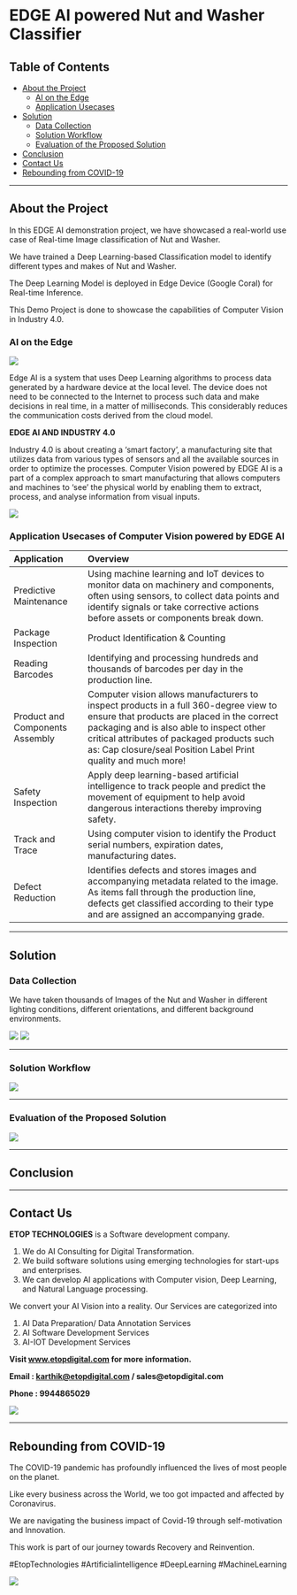# EDGE AI powered Nut and Washer Classifier

## Table of Contents ##

* [About the Project](https://github.com/Karthikkannan-AI/EDGE-AI-powered-Nut-Classifier#about-the-project)
  * [AI on the Edge](https://github.com/Karthikkannan-AI/EDGE-AI-powered-Nut-Classifier#ai-on-the-edge)
  * [Application Usecases](https://github.com/Karthikkannan-AI/EDGE-AI-powered-Nut-Classifier#application-usecases-of-computer-vision-powered-by-edge-ai)
* [Solution](https://github.com/Karthikkannan-AI/EDGE-AI-powered-Nut-Classifier#solution)
  * [Data Collection]()
  * [Solution Workflow](https://github.com/Karthikkannan-AI/EDGE-AI-powered-Nut-Classifier#solution-workflow)
  * [Evaluation of the Proposed Solution](https://github.com/Karthikkannan-AI/EDGE-AI-powered-Nut-Classifier#evaluation-of-the-proposed-solution)
* [Conclusion](https://github.com/Karthikkannan-AI/EDGE-AI-powered-Nut-Classifier#conclusion)
* [Contact Us](https://github.com/Karthikkannan-AI/EDGE-AI-powered-Nut-Classifier#contact-us)
* [Rebounding from COVID-19](https://github.com/Karthikkannan-AI/EDGE-AI-powered-Nut-Classifier#rebounding-from-covid-19)

- - - -

## About the Project ##

In this EDGE AI demonstration  project, we have showcased a real-world use case of Real-time Image classification of Nut and Washer.

We have trained a Deep Learning-based Classification model to identify different types and makes of Nut and Washer.

The Deep Learning Model is deployed in Edge Device (Google Coral) for Real-time Inference. 

This Demo Project is done to showcase the capabilities of Computer Vision in Industry 4.0.

### AI on the Edge ###

<img src="https://github.com/Karthikkannan-AI/EDGE-AI-powered-Nut-Classifier/blob/main/resources/Industrial%20AI.png">

Edge AI is a system that uses Deep Learning algorithms to process data generated by a hardware device at the local level. The device does not need to be connected to the Internet to process such data and make decisions in real time, in a matter of milliseconds. This considerably reduces the communication costs derived from the cloud model. 

__EDGE AI AND INDUSTRY 4.0__

Industry 4.0 is about creating a ‘smart factory’, a manufacturing site that utilizes data from various types of sensors and all the available sources in order to optimize the processes. Computer Vision powered by EDGE AI is a part of a complex approach to smart manufacturing that allows computers and machines to ‘see’ the physical world by enabling them to extract, process, and analyse information from visual inputs. 

<img src="https://github.com/Karthikkannan-AI/EDGE-AI-powered-Nut-Classifier/blob/main/resources/Computer%20Vision.png">

### Application Usecases of Computer Vision powered by EDGE AI ###

| Application | Overview |
| :------------- | :------------- |
| Predictive Maintenance | Using machine learning and IoT devices to monitor data on machinery and components, often using sensors, to collect data points and identify signals or take corrective actions before assets or components break down. |
| Package Inspection | Product Identification & Counting |
| Reading Barcodes | Identifying and processing hundreds and thousands of barcodes per day in the production line. |
| Product and Components Assembly | Computer vision allows manufacturers to inspect products in a full 360-degree view to ensure that products are placed in the correct packaging and is also able to inspect other critical attributes of packaged products such as: Cap closure/seal Position Label Print quality and much more! |
| Safety Inspection | Apply deep learning-based artificial intelligence to track people and predict the movement of equipment to help avoid dangerous interactions thereby improving safety. |
| Track and Trace | Using computer vision to identify the Product serial numbers, expiration dates, manufacturing dates. |
| Defect Reduction | Identifies defects and stores images and accompanying metadata related to the image.  As items fall through the production line, defects get classified according to their type and are assigned an accompanying grade. |


- - - -

## Solution ##

### Data Collection ###

We have taken thousands of Images of the Nut and Washer in different lighting conditions, different orientations, and different background environments.

<img src="https://github.com/Karthikkannan-AI/EDGE-AI-powered-Nut-Classifier/blob/main/resources/Nut%20Classifier%201.png">

<img src="https://github.com/Karthikkannan-AI/EDGE-AI-powered-Nut-Classifier/blob/main/resources/Nut%20Classifier%202.png">

- - - -

### Solution Workflow ###

<img src="https://github.com/Karthikkannan-AI/EDGE-AI-powered-Nut-Classifier/blob/main/resources/Nut%20Classification%20Workflow.png">

- - - -

### Evaluation of the Proposed Solution ###

<a href="https://youtu.be/1KLSHlpZ4eo" target="_blank"><img src="https://github.com/Karthikkannan-AI/EDGE-AI-powered-Nut-Classifier/blob/main/resources/Nut%20Classification.png?raw=true"/></a> 

- - - -

## Conclusion ##



- - - -

## Contact Us ##

__ETOP TECHNOLOGIES__ is a Software development company. 
1. We do AI Consulting for Digital Transformation.
2. We build software solutions using emerging technologies for start-ups and enterprises. 
3. We can develop AI applications with Computer vision, Deep Learning, and Natural Language processing.

We convert your AI Vision into a reality. Our Services are categorized into 
1. AI Data Preparation/ Data Annotation Services 
2. AI Software Development Services 
3. AI-IOT Development Services

__Visit www.etopdigital.com for more information.__

__Email : karthik@etopdigital.com / sales@etopdigital.com__
          
__Phone : 9944865029__

<img src="https://github.com/Karthikkannan-AI/EDGE-AI-powered-Nut-Classifier/blob/main/resources/About%20ETOP%20Technologies_Github.png">

- - - -

## Rebounding from COVID-19 ##

The COVID-19 pandemic has profoundly influenced the lives of most people on the planet.

Like every business across the World, we too got impacted and affected by Coronavirus.

We are navigating the business impact of Covid-19 through self-motivation and Innovation.

This work is part of our journey towards Recovery and Reinvention.

#EtopTechnologies #Artificialintelligence #DeepLearning #MachineLearning


<img src="https://github.com/Karthikkannan-AI/EDGE-AI-powered-Nut-Classifier/blob/main/resources/CoronaPandemic.jpeg">
